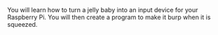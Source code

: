 You will learn how to turn a jelly baby into an input device for your Raspberry Pi. You will then create a program to make it burp when it is squeezed.
